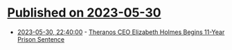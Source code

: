 # [Published on 2023-05-30](index.md)

* [2023-05-30, 22:40:00](https://science.slashdot.org/story/23/05/30/2056236/theranos-ceo-elizabeth-holmes-begins-11-year-prison-sentence?utm_source=rss1.0mainlinkanon&utm_medium=feed) - [Theranos CEO Elizabeth Holmes Begins 11-Year Prison Sentence](https://science.slashdot.org/story/23/05/30/2056236/theranos-ceo-elizabeth-holmes-begins-11-year-prison-sentence?utm_source=rss1.0mainlinkanon&utm_medium=feed)
